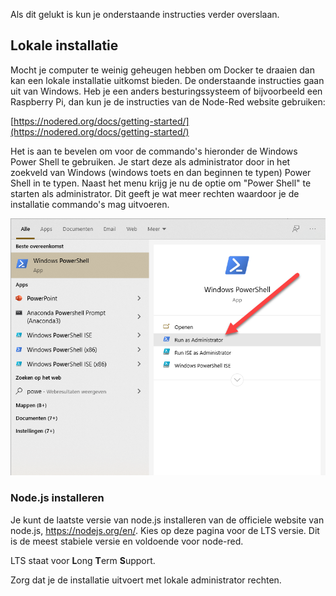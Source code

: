 Als dit gelukt is kun je onderstaande instructies verder overslaan.



## Lokale installatie

Mocht je computer te weinig geheugen hebben om Docker te draaien dan kan een lokale installatie uitkomst bieden. De onderstaande instructies gaan uit van Windows. Heb je een anders besturingssysteem of bijvoorbeeld een Raspberry Pi, dan kun je de instructies van de Node-Red website gebruiken: 

[https://nodered.org/docs/getting-started/](https://nodered.org/docs/getting-started/)

Het is aan te bevelen om voor de commando's hieronder de Windows Power Shell te gebruiken. Je start deze als administrator door in het zoekveld van Windows (windows toets en dan beginnen te typen) Power Shell in te typen. Naast het menu krijg je nu de optie om "Power Shell" te starten als administrator. Dit geeft je wat meer rechten waardoor je de installatie commando's mag uitvoeren.

![](local-install/powershell-start.png)



### Node.js installeren

Je kunt de laatste versie van node.js installeren van de officiele website van node.js, https://nodejs.org/en/. Kies op deze pagina voor de LTS versie. Dit is de meest stabiele versie en voldoende voor node-red.

LTS staat voor **L**ong **T**erm **S**upport.

Zorg dat je de installatie uitvoert met lokale administrator rechten. 